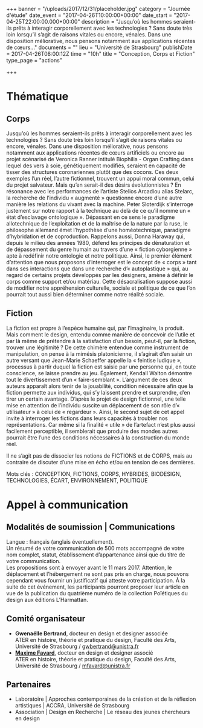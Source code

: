 +++
banner = "/uploads/2017/12/31/placeholder.jpg"
category = "Journée d'étude"
date_event = "2017-04-26T10:00:00+00:00"
date_start = "2017-04-25T22:00:00.000+00:00"
description = "Jusqu’où les hommes seraient-ils prêts à interagir corporellement avec les technologies ? Sans doute très loin lorsqu’il s’agit de raisons vitales ou encore, vénales. Dans une disposition méliorative, nous pensons notamment aux applications récentes de cœurs..."
documents = ""
lieu = "Université de Strasbourg"
publishDate = 2017-04-26T08:00:12Z
time = "10h"
title = "Conception, Corps et Fiction"
type_page = "actions"

+++
# Thématique

## Corps

Jusqu’où les hommes seraient-ils prêts à interagir corporellement avec les technologies ? Sans doute très loin lorsqu’il s’agit de raisons vitales ou encore, vénales. Dans une disposition méliorative, nous pensons notamment aux applications récentes de cœurs artificiels ou encore au projet scénarisé de Veronica Ranner intitulé Biophilia - Organ Crafting dans lequel des vers à soie, génétiquement modifiés, seraient en capacité de tisser des structures coronariennes plutôt que des cocons. Ces deux exemples l’un réel, l’autre fictionnel, trouvent un appui moral commun, celui du projet salvateur. Mais qu’en serait-il des désirs évolutionnistes ? En résonance avec les performances de l’artiste Stelios Arcadiou alias Stelarc, la recherche de l’individu « augmenté » questionne encore d’une autre manière les relations du vivant avec la machine. Peter Sloterdijk s’interroge justement sur notre rapport à la technique au delà de ce qu’il nomme un « état d’esclavage ontologique ». Dépassant en ce sens le paradigme allotechnique de l’exploitation et de la maîtrise de la nature par la ruse, le philosophe allemand émet l’hypothèse d’une homéotechnique, paradigme d’hybridation et de coproduction. Rappelons aussi, Donna Haraway qui, depuis le milieu des années 1980, défend les principes de dénaturation et de dépassement du genre humain au travers d’une « fiction cyborgienne » apte à redéfinir notre ontologie et notre politique. Ainsi, le premier élément d’attention que nous proposons d’interroger est le concept de « corps » tant dans ses interactions que dans une recherche d’« autoplastique » qui, au regard de certains projets développés par les designers, amène à définir le corps comme support et/ou matériau. Cette désacralisation suppose aussi de modifier notre appréhension culturelle, sociale et politique de ce que l’on pourrait tout aussi bien déterminer comme notre réalité sociale.

## Fiction

La fiction est propre à l’espèce humaine qui, par l’imaginaire, la produit. Mais comment le design, entendu comme manière de concevoir de l’utile et par là même de prétendre à la satisfaction d’un besoin, peut-il, par la fiction, trouver une légitimité ? De cette chimère entendue comme instrument de manipulation, on pense à la mimésis platonicienne, il s’agirait d’en saisir un autre versant que Jean-Marie Schaeffer appelle la « feintise ludique », processus à partir duquel la fiction est saisie par une personne qui, en toute conscience, se laisse prendre au jeu. Également, Kendall Walton démontre tout le divertissement d’un « faire-semblant ». L’argument de ces deux auteurs apparaît alors tenir de la jouabilité, condition nécessaire afin que la fiction permette aux individus, qui s’y laissent prendre et surprendre, d’en tirer un certain avantage. D’après le projet de design fictionnel, une telle mise en attention de l’individu suscite un déplacement de son rôle d’« utilisateur » à celui de « regardeur ». Ainsi, le second sujet de cet appel invite à interroger les fictions dans leurs capacités à troubler nos représentations. Car même si la finalité « utile » de l’artefact n’est plus aussi facilement perceptible, il semblerait que produire des mondes autres pourrait être l’une des conditions nécessaires à la construction du monde réel.  
  
Il ne s’agit pas de dissocier les notions de FICTIONS et de CORPS, mais au contraire de discuter d’une mise en écho et/ou en tension de ces dernières.  
  
Mots clés : CONCEPTION, FICTIONS, CORPS, HYBRIDES, BIODESIGN, TECHNOLOGIES, ÉCART, ENVIRONNEMENT, POLITIQUE

# Appel à communication

## Modalités de soumission | Communications 

Langue : français (anglais éventuellement).  
Un résumé de votre communication de 500 mots accompagné de votre nom complet, statut, établissement d’appartenance ainsi que du titre de votre communication.  
Les propositions sont à envoyer avant le 11 mars 2017. Attention, le déplacement et l’hébergement ne sont pas pris en charge, nous pouvons cependant vous fournir un justificatif qui atteste votre participation. À la suite de cet événement, les participants pourront proposer leur article en vue de la publication du quatrième numéro de la collection Poïétiques du design aux éditions L’Harmattan.

## Comité organisateur 

- **Gwenaëlle Bertrand**, docteur en design et designer associée  
ATER en histoire, théorie et pratique du design, Faculté des Arts, Université de Strasbourg / gwbertrand@unistra.fr  
- [**Maxime Favard**](http://designenrecherche.org/membres/favard-maxime), docteur en design et designer associé  
ATER en histoire, théorie et pratique du design, Faculté des Arts, Université de Strasbourg  / mfavard@unistra.fr

## Partenaires 

- Laboratoire | Approches contemporaines de la création et de la réflexion artistiques | ACCRA, Université de Strasbourg  
- Association | Design en Recherche | Le réseau des jeunes chercheurs en design